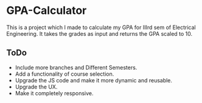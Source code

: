 # GPA-Calculator
This is a project which I made to calculate my GPA for IIIrd sem of Electrical Engineering. It takes the grades as input and returns the GPA scaled to 10.

## ToDo
- Include more branches and Different Semesters.
- Add a functionality of course selection.
- Upgrade the JS code and make it more dynamic and reusable.
- Upgrade the UX.
- Make it completely responsive.
